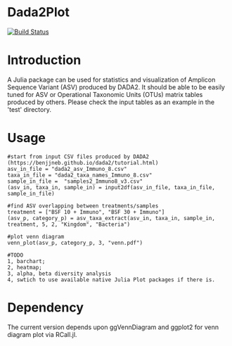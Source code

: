 # Dada2Plot

[![Build Status](https://github.com/Xiao-Zhong/Dada2Plot.jl/actions/workflows/CI.yml/badge.svg?branch=main)](https://github.com/Xiao-Zhong/Dada2Plot.jl/actions/workflows/CI.yml?query=branch%3Amain)

# Introduction
A Julia package can be used for statistics and visualization of Amplicon Sequence Variant (ASV) produced by DADA2. It should be able to be easily tuned for 
ASV or Operational Taxonomic Units (OTUs) matrix tables produced by others. Please check the input tables as an example in the 'test' directory. 

# Usage
```
#start from input CSV files produced by DADA2 (https://benjjneb.github.io/dada2/tutorial.html)
asv_in_file = "dada2_asv_Immuno_8.csv"
taxa_in_file = "dada2_taxa_names_Immuno_8.csv"
sample_in_file =  "samples2_Immuno8_v3.csv"
(asv_in, taxa_in, sample_in) = input2df(asv_in_file, taxa_in_file, sample_in_file)

#find ASV overlapping between treatments/samples
treatment = ["BSF 10 + Immuno", "BSF 30 + Immuno"]
(asv_p, category_p) = asv_taxa_extract(asv_in, taxa_in, sample_in, treatment, 5, 2, "Kingdom", "Bacteria")

#plot venn diagram
venn_plot(asv_p, category_p, 3, "venn.pdf")

#TODO
1, barchart;
2, heatmap;
3, alpha, beta diversity analysis
4, swtich to use available native Julia Plot packages if there is.
```
# Dependency
The current version depends upon ggVennDiagram and ggplot2 for venn diagram plot via RCall.jl. 
